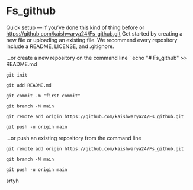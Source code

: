 # Fs_github

Quick setup — if you’ve done this kind of thing before
or	
https://github.com/kaishwarya24/Fs_github.git
Get started by creating a new file or uploading an existing file. We recommend every repository include a README, LICENSE, and .gitignore.

…or create a new repository on the command line
`
echo "# Fs_github" >> README.md

`git init`

`git add README.md`

`git commit -m "first commit"`

`git branch -M main`

`git remote add origin https://github.com/kaishwarya24/Fs_github.git`

`git push -u origin main`

…or push an existing repository from the command line

`git remote add origin https://github.com/kaishwarya24/Fs_github.git`

`git branch -M main`

`git push -u origin main
`

srtyh

